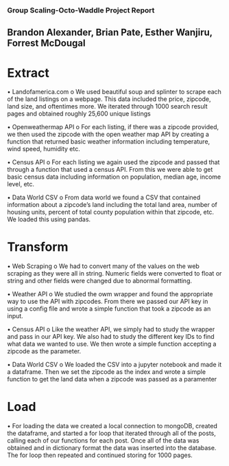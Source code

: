 ### Group Scaling-Octo-Waddle Project Report

## Brandon Alexander, Brian Pate, Esther Wanjiru, Forrest McDougal

# Extract
•	Landofamerica.com
o	We used beautiful soup and splinter to scrape each of the land listings on a webpage. This data included the price, zipcode, land size, and oftentimes more. We iterated through 1000 search result pages and obtained roughly 25,600 unique listings

•	Openweathermap API
o	For each listing, if there was a zipcode provided, we then used the zipcode with the open weather map API by creating a function that returned basic weather information including temperature, wind speed, humidity etc.

•	Census API
o	For each listing we again used the zipcode and passed that through a function that used a census API. From this we were able to get basic census data including information on population, median age, income level, etc.

•	Data World CSV
o	From data world we found a CSV that contained information about a zipcode’s land including the total land area, number of housing units, percent of total county population within that zipcode, etc. We loaded this using pandas.

# Transform
•	Web Scraping
o	We had to convert many of the values on the web scraping as they were all in string. Numeric fields were converted to float or string and other fields were changed due to abnormal formatting.

•	Weather API 
o	We studied the owm wrapper and found the appropriate way to use the API with zipcodes. From there we passed our API key in using a config file and wrote a simple function that took a zipcode as an input.

•	Census API
o	Like the weather API, we simply had to study the wrapper and pass in our API key. We also had to study the different key IDs to find what data we wanted to use. We then wrote a simple function accepting a zipcode as the parameter.

•	Data World CSV
o	We loaded the CSV into a jupyter notebook and made it a dataframe. Then we set the zipcode as the index and wrote a simple function to get the land data when a zipcode was passed as a paramenter

# Load
•	For loading the data we created a local connection to mongoDB, created the dataframe, and started a for loop that iterated through all of the posts, calling each of our functions for each post. Once all of the data was obtained and in dictionary format the data was inserted into the database. The for loop then repeated and continued storing for 1000 pages.
